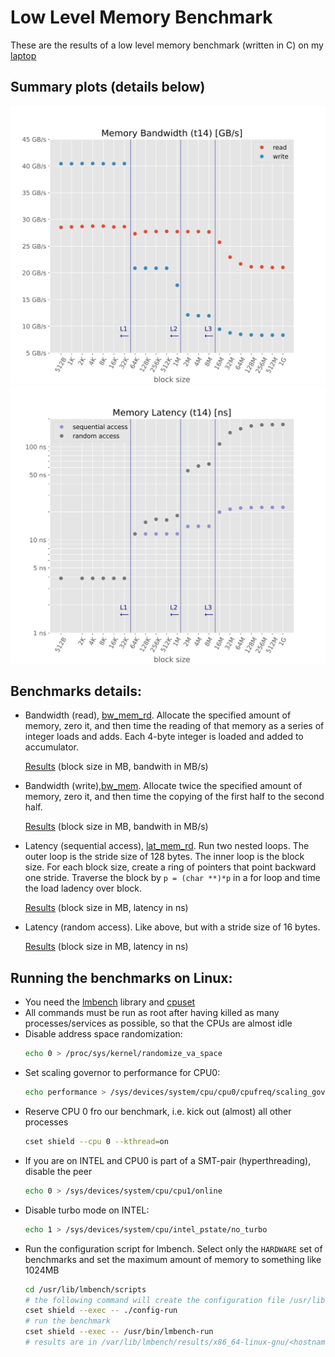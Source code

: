 # Low Level Memory Benchmark

These are the results of a low level memory benchmark (written in C) on my [laptop](../architecture/README.md)

## Summary plots (details below)
![Memory Bandwidth P-core](bandwidth-t14.svg)
![Memory Latency P-core](latency-t14.svg)

## Benchmarks details:

  - Bandwidth (read), [bw_mem_rd](http://lmbench.sourceforge.net/man/bw_mem_rd.8.html). Allocate the specified amount of memory, zero it, and then time the reading of that memory as a series of integer loads and adds. Each 4-byte integer is loaded and added to accumulator. 

    [Results](t14-bwr.csv) (block size in MB, bandwith in MB/s)
  - Bandwidth (write),[bw_mem](http://lmbench.sourceforge.net/man/bw_mem.8.html). Allocate twice the specified amount of memory, zero it, and then time the copying of the first half to the second half. 

    [Results](t14-bww.csv) (block size in MB, bandwith in MB/s)
  - Latency (sequential access), [lat_mem_rd](http://lmbench.sourceforge.net/man/lat_mem_rd.8.html). Run two nested loops. The outer loop is the stride size of 128 bytes. The inner loop is the block size. For each block size, create a ring of pointers that point backward one stride. Traverse the block by `p = (char **)*p` in a for loop and time the load ladency over block. 

    [Results](t14-lseq.csv) (block size in MB, latency in ns)
  - Latency (random access). Like above, but with a stride size of 16 bytes. 

    [Results](t14-lrnd.csv) (block size in MB, latency in ns)

## Running the benchmarks on Linux:
  - You need the [lmbench](http://lmbench.sourceforge.net/) library and [cpuset](https://github.com/SUSE/cpuset)
  - All commands must be run as root after having killed as many processes/services as possible, so that the CPUs are almost idle
  - Disable address space randomization:
    ```bash
    echo 0 > /proc/sys/kernel/randomize_va_space
    ```
  - Set scaling governor to performance for CPU0:
    ```bash
    echo performance > /sys/devices/system/cpu/cpu0/cpufreq/scaling_governor
    ```
  - Reserve CPU 0 fro our benchmark, i.e. kick out (almost) all other processes
    ```bash
    cset shield --cpu 0 --kthread=on
    ```
  - If you are on INTEL and CPU0 is part of a SMT-pair (hyperthreading), disable the peer
    ```bash
    echo 0 > /sys/devices/system/cpu/cpu1/online
    ```
  - Disable turbo mode on INTEL:
    ```bash
    echo 1 > /sys/devices/system/cpu/intel_pstate/no_turbo
    ```
  - Run the configuration script for lmbench. Select only the `HARDWARE` set of benchmarks and set the maximum amount of memory to something like 1024MB
    ```bash
    cd /usr/lib/lmbench/scripts
    # the following command will create the configuration file /usr/lib/lmbench/bin/x86_64-linux-gnu/CONFIG.<hostname>
    cset shield --exec -- ./config-run
    # run the benchmark
    cset shield --exec -- /usr/bin/lmbench-run
    # results are in /var/lib/lmbench/results/x86_64-linux-gnu/<hostname>
    ```


